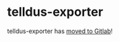 # telldus-exporter
telldus-exporter has [moved to Gitlab](https://gitlab.com/rlnrln/telldus-exporter)!
